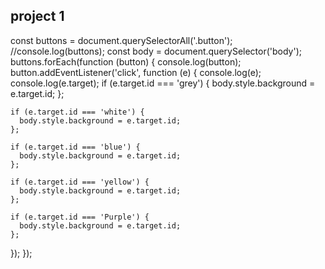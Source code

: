 ## project 1

const buttons = document.querySelectorAll('.button');
//console.log(buttons);
const body = document.querySelector('body');
buttons.forEach(function (button) {
  console.log(button);
  button.addEventListener('click', function (e) {
    console.log(e);
    console.log(e.target);
    if (e.target.id === 'grey') {
      body.style.background = e.target.id;
    };

    if (e.target.id === 'white') {
      body.style.background = e.target.id;
    };

    if (e.target.id === 'blue') {
      body.style.background = e.target.id;
    };

    if (e.target.id === 'yellow') {
      body.style.background = e.target.id;
    };

    if (e.target.id === 'Purple') {
      body.style.background = e.target.id;
    };
  });
});

